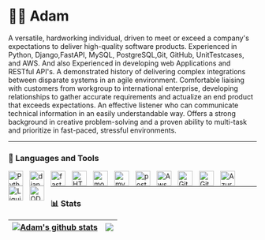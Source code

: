 # 🏄‍♂️ Adam

A versatile, hardworking individual, driven to meet or exceed a company's expectations to deliver high-quality software products. Experienced in Python, Django,FastAPI, MySQL, PostgreSQL,Git, GitHub, UnitTestcases, and AWS. And also Experienced in developing web Applications and RESTful API's. A demonstrated history of delivering complex integrations between disparate systems in an agile environment. Comfortable liaising with customers from workgroup to international enterprise, developing relationships to gather accurate requirements and actualize an end product that exceeds expectations. An effective listener who can communicate technical information in an easily understandable way. Offers a strong background in creative problem-solving and a proven ability to multi-task and prioritize in fast-paced, stressful environments.

---

### 🧰 Languages and Tools

<img align="left" alt="Python" width="30px" style="padding-right:10px;" src="https://cdn.jsdelivr.net/gh/devicons/devicon/icons/python/python-plain.svg" />
<img align="left" alt="django" width="30px" style="padding-right:10px;" src="https://cdn.jsdelivr.net/gh/devicons/devicon/icons/django/django-plain.svg" />
<img align="left" alt="fastapi" width="30px" style="padding-right:10px;" src="https://cdn.jsdelivr.net/gh/devicons/devicon/icons/fastapi/fastapi-original.svg" />
<img align="left" alt="HTML" width="30px" style="padding-right:10px;" src="https://cdn.jsdelivr.net/gh/devicons/devicon/icons/html5/html5-plain.svg" />
<img align="left" alt="mongodb" width="30px" style="padding-right:10px;" src="https://cdn.jsdelivr.net/gh/devicons/devicon/icons/mongodb/mongodb-original.svg" />
<img align="left" alt="mysql" width="30px" style="padding-right:10px;"src="https://cdn.jsdelivr.net/gh/devicons/devicon/icons/mysql/mysql-original.svg" />
<img align="left" alt="postgresql" width="30px" style="padding-right:10px;"src="https://cdn.jsdelivr.net/gh/devicons/devicon/icons/postgresql/postgresql-original.svg" />
<img align="left" alt="Aws" width="30px" style="padding-right:10px;"src="https://cdn.jsdelivr.net/gh/devicons/devicon/icons/amazonwebservices/amazonwebservices-original-wordmark.svg" />
<img align="left" alt="Git" width="30px" style="padding-right:10px;" src="https://cdn.jsdelivr.net/gh/devicons/devicon/icons/git/git-original.svg" />
<img align="left" alt="GitHub" width="30px" style="padding-right:10px;" src="https://cdn.jsdelivr.net/gh/devicons/devicon/icons/github/github-original.svg" />
<img align="left" alt="Azure DevOps" width="30px" style="padding-right:10px;" src="https://upload.wikimedia.org/wikipedia/commons/6/62/Azure_DevOps_Logo.svg" />
<img align="left" alt="Liquibase" width="30px" style="padding-right:10px;" src="https://raw.githubusercontent.com/liquibase/liquibase.github.io/main/assets/images/liquibase-logo.svg" />
<img align="left" alt="OData" width="30px" style="padding-right:10px;" src="https://raw.githubusercontent.com/OData/odataorg.github.io/main/images/odata-logo.svg" />
<br />


---

### 📊 Stats

| <a href="https://github.com/mohammedadamdev/"><img align="center" src="https://github-readme-stats.vercel.app/api?username=mohammedadamdev&show_icons=true&theme=github_light&hide_border=true" alt="Adam's github stats" /></a> | <a href="https://github.com/mohammedadamdev/"><img align="center" src="https://github-readme-stats.vercel.app/api/top-langs/?username=mohammedadamdev&layout=compact&theme=github_light&hide_border=true" /></a> |
| ------------- | ------------- |
